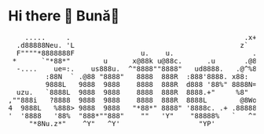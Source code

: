 # Hi there 👋  Bună👋
<pre>
    .....     .                                          .x+=:.                           ..                   
  .d88888Neu. 'L                                        z`    ^%                        dF               oe    
  F""""*8888888F                u.    u.                   .   0k                      '88bu.          .@88    
 *      `"*88*"        u      x@88k u@88c.      .u       .@8Ned8"               uL     '*88888bu   ==*88888    
  -....    ue=:.    us888u.  ^"8888""8888"   ud8888.   .@^%8888"            .ue888Nc..   ^"*8888N     88888    
         :88N  ` .@88 "8888"   8888  888R  :888'8888. x88:  `/8b.          d88E`"888E`  beWE "888L    88888    
         9888L   9888  9888    8888  888R  d888 '88%" 8888N=*8888          888E  888E   888E  888E    88888    
  uzu.   `8888L  9888  9888    8888  888R  8888.+"     %8"    R88          888E  888E   888E  888E    88888    
,""888i   ?8888  9888  9888    8888  888R  8888L        @8Wou 9%  88888888 888E  888E   888E  888F    88888    
4  9888L   %888> 9888  9888   "*88*" 8888" '8888c. .+ .888888P`   88888888 888& .888E  .888N..888     88888    
'  '8888   '88%  "888*""888"    ""   'Y"    "88888%   `   ^"F              *888" 888&   `"888*""      88888    
     "*8Nu.z*"    ^Y"   ^Y'                   "YP'                          `"   "888E     ""      '**%%%%%%** 
                                                                           .dWi   `88E                         
                                                                           4888~  J8%                          
                                                                            ^"===*"`  
</pre>

